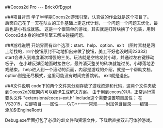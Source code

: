 ##Cocos2d Pro --- BrickOfEgypt

###项目背景
学了半学期Cocos2d游戏引擎，认真做的作业就是这个项目了。  
后面自己花了一天在队友的工作基础上定迭代计划，一个问题一个问题去优化，最后也是小有成就感。
这是一个很简单的游戏，其实就是打砖块换了个包装，用到Cocos2d本身的物理引擎去解决碰撞问题。

###游戏说明
开始界面有四个选项：start、help、option、exit
（图片素材是网上给找的，四个按钮原封不动地扣出来做了按钮，美工不好也没时间23333）
start会进入到难度渐次增强的三关。玩法就是空格发射小球，并通过左右键移动板子，
在小球反弹回地面时接住它，最终消灭整关的砖块就能过关。小球落地游戏结束。
help进入到一个滚动的页面，内容是游戏的介绍，就是一个帮助文档。
option则是无尽模式，这里可能没有时间完善跳转。
exit就是退出。

###文件说明
code下的两个文件夹分别存放了游戏资源和代码，这两个文件夹放到Cocos2d的框架内可以编译生成解决方案。
由于用到cocos的UI，正常运行需要头文件 "extensions/cocos-ext.h"
include这个需要设置项目属性：
在VS2015，右键项目——属性——C/C++——常规——附加包含目录——编辑——添加$(EngineRoot)

Debug.exe里面打包了必须的dll文件和资源文件，下载后直接双击可体验游戏。